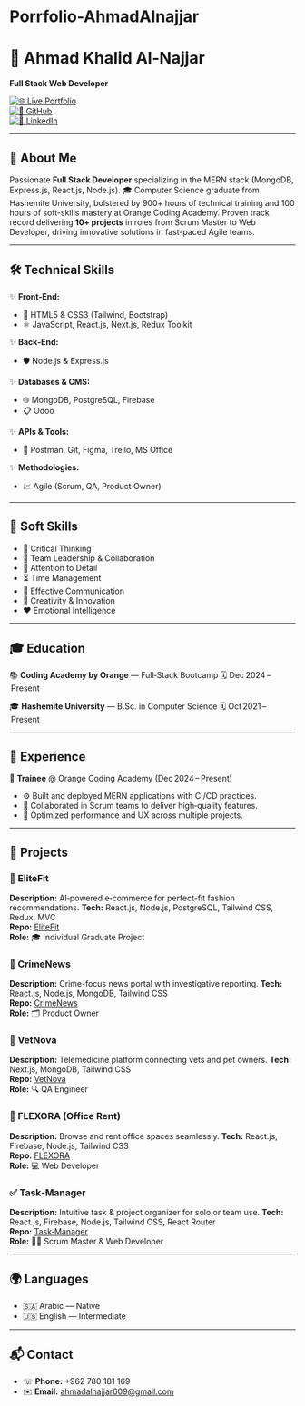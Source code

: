 # Porrfolio-AhmadAlnajjar

# 🎯 Ahmad Khalid Al‑Najjar

**Full Stack Web Developer**

[![🌐 Live Portfolio](https://img.shields.io/badge/Live%20Portfolio-Visit-blue)](https://ahmadalnajjar01.github.io/Porrfolio-AhmadAlnajjar/)  
[![📂 GitHub](https://img.shields.io/badge/GitHub-Explore-black?logo=github)](https://github.com/ahmadalnajjar01/Porrfolio-AhmadAlnajjar)  
[![💼 LinkedIn](https://img.shields.io/badge/LinkedIn-Connect-blue?logo=linkedin)](https://www.linkedin.com/in/ahmad-alnajjar-77b635284/)

---

## 🚀 About Me

Passionate **Full Stack Developer** specializing in the MERN stack (MongoDB, Express.js, React.js, Node.js). 🎓 Computer Science graduate from Hashemite University, bolstered by 900+ hours of technical training and 100 hours of soft-skills mastery at Orange Coding Academy. Proven track record delivering **10+ projects** in roles from Scrum Master to Web Developer, driving innovative solutions in fast-paced Agile teams.

---

## 🛠️ Technical Skills

✨ **Front‑End:**
- 🎨 HTML5 & CSS3 (Tailwind, Bootstrap)
- ⚛️ JavaScript, React.js, Next.js, Redux Toolkit

✨ **Back‑End:**
- 🛡️ Node.js & Express.js

✨ **Databases & CMS:**
- 🌐 MongoDB, PostgreSQL, Firebase  
- 📋 Odoo

✨ **APIs & Tools:**
- 🔌 Postman, Git, Figma, Trello, MS Office

✨ **Methodologies:**
- 📈 Agile (Scrum, QA, Product Owner)

---

## 🌟 Soft Skills

- 🧠 Critical Thinking
- 🤝 Team Leadership & Collaboration
- 🎯 Attention to Detail
- ⏳ Time Management
- 💬 Effective Communication
- 🎨 Creativity & Innovation
- ❤️ Emotional Intelligence

---

## 🎓 Education

📚 **Coding Academy by Orange** — Full‑Stack Bootcamp 🗓️ Dec 2024 – Present

🎓 **Hashemite University** — B.Sc. in Computer Science 🗓️ Oct 2021 – Present

---

## 💼 Experience

🔰 **Trainee** @ Orange Coding Academy (Dec 2024 – Present)
- ⚙️ Built and deployed MERN applications with CI/CD practices.
- 🤝 Collaborated in Scrum teams to deliver high‑quality features.
- 🚀 Optimized performance and UX across multiple projects.

---

## 📁 Projects

### 💎 EliteFit
**Description:** AI‑powered e‑commerce for perfect-fit fashion recommendations.
**Tech:** React.js, Node.js, PostgreSQL, Tailwind CSS, Redux, MVC  
**Repo:** [EliteFit](https://github.com/Ahmadalnajjar609/EliteFit)  
**Role:** 🎓 Individual Graduate Project

### 📰 CrimeNews
**Description:** Crime-focus news portal with investigative reporting.
**Tech:** React.js, Node.js, MongoDB, Tailwind CSS  
**Repo:** [CrimeNews](https://github.com/Ahmadalnajjar609/CrimeNews)  
**Role:** 🗂️ Product Owner

### 🐾 VetNova
**Description:** Telemedicine platform connecting vets and pet owners.
**Tech:** Next.js, MongoDB, Tailwind CSS  
**Repo:** [VetNova](https://github.com/Ahmadalnajjar609/VetNova)  
**Role:** 🔍 QA Engineer

### 🏢 FLEXORA (Office Rent)
**Description:** Browse and rent office spaces seamlessly.
**Tech:** React.js, Firebase, Node.js, Tailwind CSS  
**Repo:** [FLEXORA](https://github.com/Ahmadalnajjar609/FLEXORA)  
**Role:** 💻 Web Developer

### ✅ Task‑Manager
**Description:** Intuitive task & project organizer for solo or team use.
**Tech:** React.js, Firebase, Node.js, Tailwind CSS, React Router  
**Repo:** [Task‑Manager](https://github.com/Ahmadalnajjar609/Task-Manager)  
**Role:** 🧑‍💼 Scrum Master & Web Developer

---

## 🌍 Languages

- 🇸🇦 Arabic — Native  
- 🇺🇸 English — Intermediate

---

## 📬 Contact

- ☏ **Phone:** +962 780 181 169
- ✉️ **Email:** [ahmadalnajjar609@gmail.com](mailto:ahmadalnajjar609@gmail.com)

